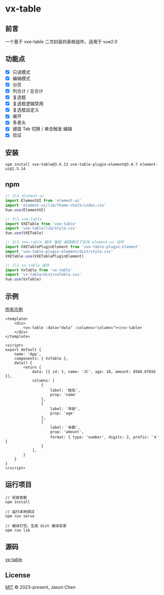 # vx-table
## 前言

一个基于 vxe-table 二次封装的表格组件，适用于 vue2.0

## 功能点

- [x] 只读模式
- [x] 编辑模式
- [x] 分页
- [x] 列合计 / 总合计
- [x] 复选框
- [x] 复选框逻辑禁用
- [x] 复选框自定义
- [x] 展开
- [x] 多表头
- [x] 键盘 Tab 切换 / 单击触发 编辑
- [x] 验证

## 安装

```shell
npm install vxe-table@3.6.13 vxe-table-plugin-element@3.0.7 element-ui@2.5.14
```

## npm

```javascript
// 引入 element-ui
import ElementUI from 'element-ui'
import 'element-ui/lib/theme-chalk/index.css'
Vue.use(ElementUI)

// 引入 vxe-table
import VXETable from 'vxe-table'
import 'vxe-table/lib/style.css'
Vue.use(VXETable)

// 引入 vxe-table 插件 兼容 编辑模式下支持 element-ui 组件
import VXETablePluginElement from 'vxe-table-plugin-element'
import 'vxe-table-plugin-element/dist/style.css'
VXETable.use(VXETablePluginElement)

// 引入 vx-table 组件
import VxTable from 'vx-table'
import 'vx-table/dist/vxTable.css'
Vue.use(VxTable)

```

## 示例

[所有示例](https://github.com/jcyicai/vx-table/blob/main/src/App.vue)

```vue
<template>
    <div>
    	<vx-table :data="data" :columns="columns"></vx-table>
    </div>
</template>

<script>
export default {
	name: 'App',
	components: { VxTable },
	data() {
		return {
			data: [{ id: 1, name: 'JC', age: 18, amount: 8568.87656 }],
            columns: [
				{
					label: '姓名',
					prop: 'name'
				},
				{
					label: '年龄',
					prop: 'age'
				},
				{
					label: '余额',
					prop: 'amount',
					format: { type: 'number', digits: 2, prefix: '￥' }
				}
			],
		}
	}
}
</script>
```

## 运行项目

```shell
// 安装依赖
npm install

// 运行本地调试
npm run serve

// 编译打包，生成 dist 编译目录
npm run lib
```

## 源码

[vx-table](https://github.com/jcyicai/vx-table)

## License

[MIT](LICENSE) © 2023-present, Jason Chen